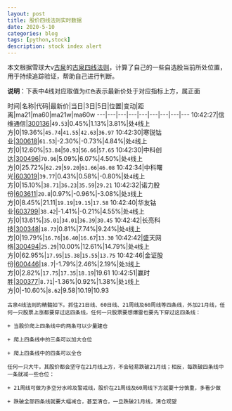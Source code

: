 ```yaml
---
layout: post
title: 股价四线法则实时数据
date: 2020-5-10
categories: blog
tags: [python,stock]
description: stock index alert
---
```



本文根据雪球大v[古泉](https://xueqiu.com/u/7148646888)的[古泉四线法则](https://xueqiu.com/7148646888/130498192)，计算了自己的一些自选股当前所处位置，用于持续追踪验证，帮助自己进行判断。

**说明**：下表中4线对应取值为`红色`表示最新价处于对应指标上方，属正面

时间|名称|代码|最新价|当日|3日|5日|位置|变动|距离|ma21|ma60|ma21w|ma60w
---|---|---|---|---|---|---|---|---
10:42:27|信维通信|[300136](https://xueqiu.com/S/SZ300136)|`49.53`|0.45%|1.13%|3.81%|处`4`线上方|0|19.36%|`45.74`|`41.55`|`42.63`|`36.97`
10:42:30|寒锐钴业|[300618](https://xueqiu.com/S/SZ300618)|`61.53`|-2.30%|-0.73%|4.84%|处`4`线上方|0|12.60%|`53.84`|`50.93`|`56.66`|`57.65`
10:42:30|中科创达|[300496](https://xueqiu.com/S/SZ300496)|`70.96`|5.09%|6.07%|4.50%|处`4`线上方|0|25.72%|`62.29`|`59.20`|`61.66`|`46.08`
10:42:34|中科曙光|[603019](https://xueqiu.com/S/SH603019)|`39.77`|0.43%|0.58%|-0.80%|处`4`线上方|0|15.10%|`38.71`|`36.23`|`35.59`|`29.21`
10:42:32|诺力股份|[603611](https://xueqiu.com/S/SH603611)|`20.8`|0.97%|-0.96%|-3.08%|处`3`线上方|0|8.45%|21.11|`19.19`|`19.15`|`17.58`
10:42:40|华友钴业|[603799](https://xueqiu.com/S/SH603799)|`38.42`|-1.41%|-0.21%|4.55%|处`4`线上方|0|13.61%|`35.01`|`34.01`|`36.39`|`30.45`
10:42:42|长亮科技|[300348](https://xueqiu.com/S/SZ300348)|`18.73`|0.81%|7.74%|9.24%|处`4`线上方|0|19.79%|`16.76`|`16.40`|`16.67`|`13.30`
10:42:42|盛天网络|[300494](https://xueqiu.com/S/SZ300494)|`25.29`|10.00%|12.61%|14.79%|处`4`线上方|0|62.95%|`17.95`|`15.38`|`15.55`|`13.75`
10:42:46|金证股份|[600446](https://xueqiu.com/S/SH600446)|`18.7`|-1.79%|2.46%|2.19%|处`3`线上方|0|2.82%|`17.75`|`17.35`|`18.19`|19.61
10:42:51|赢时胜|[300377](https://xueqiu.com/S/SZ300377)|`8.71`|-1.36%|0.92%|1.38%|处`1`线上方|0|-10.60%|`8.62`|9.58|10.19|10.93

```
古泉4线法则的精髓如下。抓住21日线、60日线、21周线及60周线等四条线，外加21月线，任何一只股票上涨都要穿过这四条线，任何一只股票要想爆雷也要先下穿过这四条线：

+ 当股价爬上四条线中的两条可以少量建仓

+ 爬上四条线中的三条可以加大仓位

+ 爬上四条线中的四条可以全仓

任何一只大牛，其股价都会坚守在21月线上方，不会轻易跌破21月线；相反，每跌破四条线中一条就减一些仓位：

+ 21周线可做为多空分水岭及警戒线，股价在21周线及60周线下方就要十分慎重，多看少做

+ 跌破全部四条线就要大幅减仓，甚至清仓，一旦跌破21月线，清仓观望
```